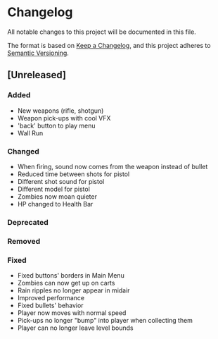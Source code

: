 # Changelog
All notable changes to this project will be documented in this file.

The format is based on [Keep a Changelog](https://keepachangelog.com/en/1.0.0/),
and this project adheres to [Semantic Versioning](https://semver.org/spec/v2.0.0.html).

## [Unreleased]
### Added
- New weapons (rifle, shotgun)
- Weapon pick-ups with cool VFX
- 'back' button to play menu
- Wall Run
### Changed
- When firing, sound now comes from the weapon instead of bullet
- Reduced time between shots for pistol
- Different shot sound for pistol
- Different model for pistol
- Zombies now moan quieter
- HP changed to Health Bar
### Deprecated

### Removed

### Fixed
- Fixed buttons' borders in Main Menu
- Zombies can now get up on carts
- Rain ripples no longer appear in midair
- Improved performance
- Fixed bullets' behavior
- Player now moves with normal speed
- Pick-ups no longer "bump" into player when collecting them
- Player can no longer leave level bounds
